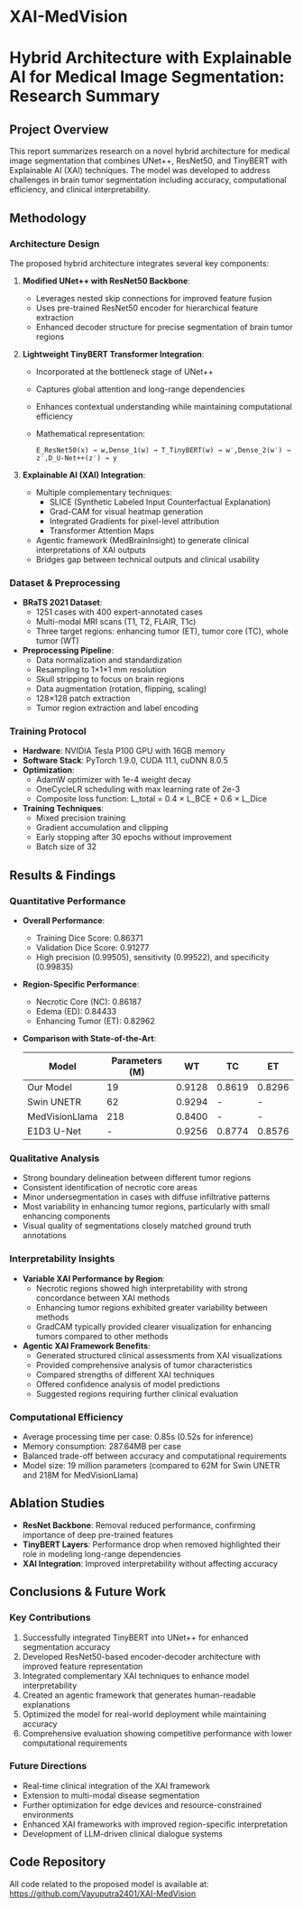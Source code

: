 # XAI-MedVision


# Hybrid Architecture with Explainable AI for Medical Image Segmentation: Research Summary

## Project Overview

This report summarizes research on a novel hybrid architecture for medical image segmentation that combines UNet++, ResNet50, and TinyBERT with Explainable AI (XAI) techniques. The model was developed to address challenges in brain tumor segmentation including accuracy, computational efficiency, and clinical interpretability.

## Methodology

### Architecture Design

The proposed hybrid architecture integrates several key components:

1. **Modified UNet++ with ResNet50 Backbone**:
    - Leverages nested skip connections for improved feature fusion
    - Uses pre-trained ResNet50 encoder for hierarchical feature extraction
    - Enhanced decoder structure for precise segmentation of brain tumor regions
2. **Lightweight TinyBERT Transformer Integration**:
    - Incorporated at the bottleneck stage of UNet++
    - Captures global attention and long-range dependencies
    - Enhances contextual understanding while maintaining computational efficiency
    - Mathematical representation:
        
        ```
        E_ResNet50(x) → w,Dense_1(w) → T_TinyBERT(w) → w′,Dense_2(w′) → z′,D_U-Net++(z′) → y
        
        ```
        
3. **Explainable AI (XAI) Integration**:
    - Multiple complementary techniques:
        - SLICE (Synthetic Labeled Input Counterfactual Explanation)
        - Grad-CAM for visual heatmap generation
        - Integrated Gradients for pixel-level attribution
        - Transformer Attention Maps
    - Agentic framework (MedBrainInsight) to generate clinical interpretations of XAI outputs
    - Bridges gap between technical outputs and clinical usability

### Dataset & Preprocessing

- **BRaTS 2021 Dataset**:
    - 1251 cases with 400 expert-annotated cases
    - Multi-modal MRI scans (T1, T2, FLAIR, T1c)
    - Three target regions: enhancing tumor (ET), tumor core (TC), whole tumor (WT)
- **Preprocessing Pipeline**:
    - Data normalization and standardization
    - Resampling to 1×1×1 mm resolution
    - Skull stripping to focus on brain regions
    - Data augmentation (rotation, flipping, scaling)
    - 128×128 patch extraction
    - Tumor region extraction and label encoding

### Training Protocol

- **Hardware**: NVIDIA Tesla P100 GPU with 16GB memory
- **Software Stack**: PyTorch 1.9.0, CUDA 11.1, cuDNN 8.0.5
- **Optimization**:
    - AdamW optimizer with 1e-4 weight decay
    - OneCycleLR scheduling with max learning rate of 2e-3
    - Composite loss function: L_total = 0.4 × L_BCE + 0.6 × L_Dice
- **Training Techniques**:
    - Mixed precision training
    - Gradient accumulation and clipping
    - Early stopping after 30 epochs without improvement
    - Batch size of 32

## Results & Findings

### Quantitative Performance

- **Overall Performance**:
    - Training Dice Score: 0.86371
    - Validation Dice Score: 0.91277
    - High precision (0.99505), sensitivity (0.99522), and specificity (0.99835)
- **Region-Specific Performance**:
    - Necrotic Core (NC): 0.86187
    - Edema (ED): 0.84433
    - Enhancing Tumor (ET): 0.82962
- **Comparison with State-of-the-Art**:
    
    
    | Model | Parameters (M) | WT | TC | ET |
    | --- | --- | --- | --- | --- |
    | Our Model | 19 | 0.9128 | 0.8619 | 0.8296 |
    | Swin UNETR | 62 | 0.9294 | - | - |
    | MedVisionLlama | 218 | 0.8400 | - | - |
    | E1D3 U-Net | - | 0.9256 | 0.8774 | 0.8576 |

### Qualitative Analysis

- Strong boundary delineation between different tumor regions
- Consistent identification of necrotic core areas
- Minor undersegmentation in cases with diffuse infiltrative patterns
- Most variability in enhancing tumor regions, particularly with small enhancing components
- Visual quality of segmentations closely matched ground truth annotations

### Interpretability Insights

- **Variable XAI Performance by Region**:
    - Necrotic regions showed high interpretability with strong concordance between XAI methods
    - Enhancing tumor regions exhibited greater variability between methods
    - GradCAM typically provided clearer visualization for enhancing tumors compared to other methods
- **Agentic XAI Framework Benefits**:
    - Generated structured clinical assessments from XAI visualizations
    - Provided comprehensive analysis of tumor characteristics
    - Compared strengths of different XAI techniques
    - Offered confidence analysis of model predictions
    - Suggested regions requiring further clinical evaluation

### Computational Efficiency

- Average processing time per case: 0.85s (0.52s for inference)
- Memory consumption: 287.64MB per case
- Balanced trade-off between accuracy and computational requirements
- Model size: 19 million parameters (compared to 62M for Swin UNETR and 218M for MedVisionLlama)

## Ablation Studies

- **ResNet Backbone**: Removal reduced performance, confirming importance of deep pre-trained features
- **TinyBERT Layers**: Performance drop when removed highlighted their role in modeling long-range dependencies
- **XAI Integration**: Improved interpretability without affecting accuracy

## Conclusions & Future Work

### Key Contributions

1. Successfully integrated TinyBERT into UNet++ for enhanced segmentation accuracy
2. Developed ResNet50-based encoder-decoder architecture with improved feature representation
3. Integrated complementary XAI techniques to enhance model interpretability
4. Created an agentic framework that generates human-readable explanations
5. Optimized the model for real-world deployment while maintaining accuracy
6. Comprehensive evaluation showing competitive performance with lower computational requirements

### Future Directions

- Real-time clinical integration of the XAI framework
- Extension to multi-modal disease segmentation
- Further optimization for edge devices and resource-constrained environments
- Enhanced XAI frameworks with improved region-specific interpretation
- Development of LLM-driven clinical dialogue systems

## Code Repository

All code related to the proposed model is available at: https://github.com/Vayuputra2401/XAI-MedVision
